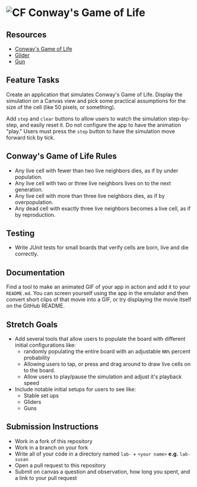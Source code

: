 # ![CF](http://i.imgur.com/7v5ASc8.png) Conway's Game of Life

## Resources  
* [Conway's Game of Life](https://en.wikipedia.org/wiki/Conway%27s_Game_of_Life)
* [Glider](https://en.wikipedia.org/wiki/Glider_(Conway%27s_Life))
* [Gun](https://en.wikipedia.org/wiki/Gun_(cellular_automaton))

## Feature Tasks
Create an application that simulates Conway's Game of Life. Display the
simulation on a Canvas view and pick some practical assumptions for the size
of the cell (like 50 pixels, or something).

Add `step` and `clear` buttons to allow users to watch the simulation
step-by-step, and easily reset it. Do not configure the app to have the
animation "play." Users must press the `step` button to have the simulation
move forward tick by tick.

## Conway's Game of Life Rules
* Any live cell with fewer than two live neighbors dies, as if by under
  population.
* Any live cell with two or three live neighbors lives on to the next generation.
* Any live cell with more than three live neighbors dies, as if by
  overpopulation.
* Any dead cell with exactly three live neighbors becomes a live cell, as if by
  reproduction.

## Testing  
* Write JUnit tests for small boards that verify cells are born, live and die
  correctly.

## Documentation
Find a tool to make an animated GIF of your app in action and add it to your
`README.md`. You can screen yourself using the app in the emulator and then
convert short clips of that movie into a GIF, or try displaying the movie
itself on the GitHub README.

## Stretch Goals
* Add several tools that allow users to populate the board with different
  initial configurations like:
  * randomly populating the entire board with an adjustable `NN%` percent
    probability
  * Allowing users to tap, or press and drag around to draw live cells on to
    the board.
  * Allow users to play/pause the simulation and adjust it's playback speed
* Include notable initial setups for users to see like:
  * Stable set ups
  * Gliders
  * Guns

## Submission Instructions
* Work in a fork of this repository
* Work in a branch on your fork
* Write all of your code in a directory named `lab-` + `<your name>` **e.g.** `lab-susan`
* Open a pull request to this repository
* Submit on canvas a question and observation, how long you spent, and a link to
  your pull request
